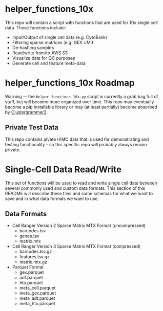 # helper_functions_10x
This repo will contain a script with functions that are used for 10x single cell data. These functions include: 

* Input/Output of single cell data (e.g. CytoBank)
* Filtering sparse matrices (e.g. GEX UMI)
* De-hashing samples
* Read/write from/to AWS S3
* Visualize data for QC purposes
* Generate cell and feature meta-data 

# helper_functions_10x Roadmap
Warning -- the `helper_functions_10x.py` script is currently a grab bag full of stuff, but will become more organized over time. This repo may eventually become a pip installable library or may (at least partially) become absorbed by [Clustergrammer2](https://github.com/ismms-himc/clustergrammer2). 

## Private Test Data
This repo contains pivate HIMC data that is used for demonstrating and testing functionality - so this specific repo will probably always remain private. 

# Single-Cell Data Read/Write
This set of functions will be used to read and write single cell data between several commonly used and custom data formats. This section of this README will describe these files and some schemas for what we want to save and in what data formats we want to use.

## Data Formats
* Cell Ranger Version 2 Sparse Matrix MTX Format (uncompressed)
    * barcodes.tsv
    * genes.tsv
    * matrix.mtx
* Cell Ranger Version 3 Sparse Matrix MTX Format (compressed)
    * barcodes.tsv.gz
    * features.tsv.gz
    * matrix.mtx.gz
* Parquet Format
    * gex.parquet
    * adt.parquet
    * hto.parquet
    * meta_cell.parquet
    * meta_gex.parquet
    * meta_adt.parquet
    * meta_hto.parquet
 

